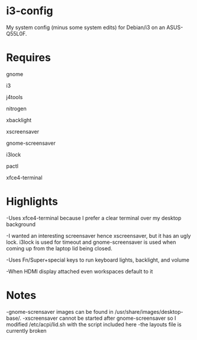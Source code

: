 i3-config
=========

My system config (minus some system edits) for Debian/i3 on an ASUS-Q55L0F.

Requires
========
gnome

i3

j4tools

nitrogen

xbacklight

xscreensaver

gnome-screensaver

i3lock

pactl

xfce4-terminal

Highlights
==========
-Uses xfce4-terminal because I prefer a clear terminal over my desktop background

-I wanted an interesting screensaver hence xscreensaver, but it has an ugly lock. i3lock is used for timeout and gnome-screensaver is used when coming up from the laptop lid being closed.

-Uses Fn/Super+special keys to run keyboard lights, backlight, and volume

-When HDMI display attached even workspaces default to it

Notes
====
-gnome-scrensaver images can be found in /usr/share/images/desktop-base/.
-xscreensaver cannot be started after gnome-screensaver so I modified /etc/acpi/lid.sh with the script included here
-the layouts file is currently broken
